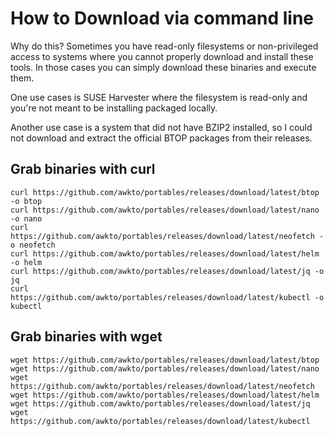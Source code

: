 # How to Download via command line

Why do this? Sometimes you have read-only filesystems or non-privileged access to systems where you cannot properly download and install these tools. In those cases you can simply download these binaries and execute them.

One use cases is SUSE Harvester where the filesystem is read-only and you're not meant to be installing packaged locally.

Another use case is a system that did not have BZIP2 installed, so I could not download and extract the official BTOP packages from their releases.

## Grab binaries with **curl**
```
curl https://github.com/awkto/portables/releases/download/latest/btop -o btop
curl https://github.com/awkto/portables/releases/download/latest/nano -o nano
curl https://github.com/awkto/portables/releases/download/latest/neofetch -o neofetch
curl https://github.com/awkto/portables/releases/download/latest/helm -o helm
curl https://github.com/awkto/portables/releases/download/latest/jq -o jq
curl https://github.com/awkto/portables/releases/download/latest/kubectl -o kubectl
```

## Grab binaries with **wget**
```
wget https://github.com/awkto/portables/releases/download/latest/btop
wget https://github.com/awkto/portables/releases/download/latest/nano
wget https://github.com/awkto/portables/releases/download/latest/neofetch
wget https://github.com/awkto/portables/releases/download/latest/helm
wget https://github.com/awkto/portables/releases/download/latest/jq
wget https://github.com/awkto/portables/releases/download/latest/kubectl
```
